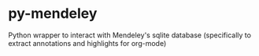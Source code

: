 py-mendeley
===========

Python wrapper to interact with Mendeley's sqlite database (specifically to extract annotations and highlights for org-mode)
